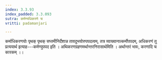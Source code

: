 ```yaml
---
index: 3.3.93
index_padded: 3.3.093
sutra: कर्मण्यधिकरणे च
vritti: padamanjari

---
```

कर्माधिकरणयोः पृथक् पृथक् सप्तमीनिर्देशान्न तावदुभयोरुपपदत्वम्, तत्र व्याख्यानात्कर्मोपपदम्, अधिकरणं तु प्रत्ययार्थ इत्याह---कर्मण्युपपद इति । अथिकरणग्रहणमर्थान्तरनिरासार्थमिति । अर्थान्तरं भावः, करणादि च कारकम् ।।